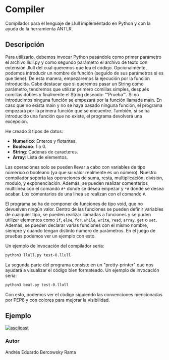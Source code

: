 # Compiler
Compilador para el lenguaje de Llull implementado en Python y con la ayuda de la herramienta ANTLR.

## Descripción
Para utilizarlo, debemos invocar Python pasándole como primer parámetro el archivo llull.py y como segundo parámetro el archivo de texto con extensión .llull del cual
queremos que lea el código. Opcionalmente, podemos introducir un nombre de función (seguido de sus parámetros si es que tiene). De esta manera,
empezaremos la ejecución por la función introducida. Cabe destacar que si queremos pasar un String como parámetro, tendremos que utilizar primero comillas simples,  después comillas dobles y finalmente el String deseado: '"Prueba"'. Si no introducimos ninguna función se empezará por la función llamada main. En caso que no exista main y no se haya pasado ninguna función, el programa empezará por la primera función que se encuentre. También, si se ha introducido una función que no existe, el programa devolverá una excepción.

He creado 3 tipos de datos:
- **Numerico**: Enteros y flotantes.
- **Booleano**: 1 o 0.
- **String**: Cadenas de caracteres.
- **Array**: Lista de elementos.

Las operaciones solo se pueden llevar a cabo con variables de tipo númerico o booleano (ya que su valor realmente es un número).
Nuestro compilador soporta las operaciones de suma, resta, multiplicación, división, modulo, y exponenciación. Además, se pueden realizar comentarios multilínea
con el comando ```#*``` donde se desea empezar y ```*#``` donde se desea acabar. Los comentarios de una línea se realizan con el comando ```#```.

El programa se ha de componer de funciones de tipo void, que no devuelven ningún valor. Dentro de las funciones se pueden definir variables de cualquier tipo,
se pueden realizar llamadas a funciones y se puden utilizar elementos como ```if```, ```else```, ```for```, ```while```, ```write```, ```read```, ```array```, 
```get``` o ```set```. Además, se pueden declarar varias funciones con el mismo nombre, siempre y cuando tengan distinto número de parámetros. En el juego de
pruebas podemos ver un ejemplo con esto.

Un ejemplo de invocación del compilador sería:
```bash
python3 llull.py test-0.llull
```

La segunda parte del programa consiste en un "pretty-printer" que nos ayudará a visualizar el código bien formateado. Un ejemplo de invocación sería:
```bash
python3 beat.py test-0.llull
```
Con esto, podemos ver el código siguiendo las convenciones mencionadas por PEP8 y con colores para mejorar la visibilidad.


## Ejemplo
[![asciicast](https://asciinema.org/a/LIoB4udnT1NdCnVndCVugrViS.svg)](https://asciinema.org/a/LIoB4udnT1NdCnVndCVugrViS)

### Autor
Andrés Eduardo Bercowsky Rama
